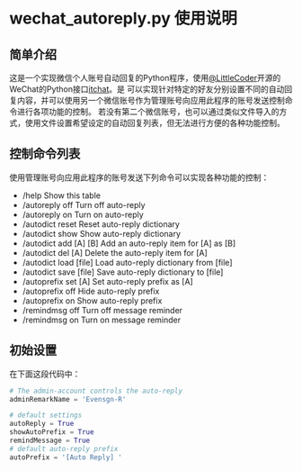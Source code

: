 # wechat_autoreply.py 使用说明
## 简单介绍
这是一个实现微信个人账号自动回复的Python程序，使用[@LittleCoder](https://github.com/littlecodersh)开源的WeChat的Python接口[itchat](https://github.com/littlecodersh/ItChat)。是
可以实现针对特定的好友分别设置不同的自动回复内容，并可以使用另一个微信账号作为管理账号向应用此程序的账号发送控制命令进行各项功能的控制。
若没有第二个微信账号，也可以通过类似文件导入的方式，使用文件设置希望设定的自动回复列表，但无法进行方便的各种功能控制。
## 控制命令列表
使用管理账号向应用此程序的账号发送下列命令可以实现各种功能的控制：
- /help                         Show this table
- /autoreply off                Turn off auto-reply
- /autoreply on                 Turn on auto-reply
- /autodict reset               Reset auto-reply dictionary
- /autodict show                Show auto-reply dictionary
- /autodict add [A] [B]	        Add an auto-reply item for [A] as [B]
- /autodict del [A]             Delete the auto-reply item for [A]
- /autodict load [file]         Load auto-reply dictionary from [file]
- /autodict save [file]         Save auto-reply dictionary to [file]
- /autoprefix set [A]      	    Set auto-reply prefix as [A]
- /autoprefix off               Hide auto-reply prefix
- /autoprefix on                Show auto-reply prefix
- /remindmsg off                Turn off message reminder
- /remindmsg on                 Turn on message reminder
## 初始设置
在下面这段代码中：
```python
# The admin-account controls the auto-reply
adminRemarkName = 'Evensgn-R'

# default settings
autoReply = True
showAutoPrefix = True
remindMessage = True
# default auto-reply prefix
autoPrefix = '[Auto Reply] '
```
